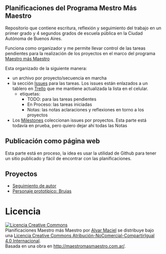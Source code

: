 ## Planificaciones del Programa Mestro Más Maestro
Repositorio que contiene escritura, reflexión y seguimiento del trabajo en un primer grado y 4 segundos grados de escuela pública en la Ciudad Autónoma de Buenos Aires.

Funciona como organizador y me permite llevar control de las tareas pendientes para la realización de los proyectos en el marco del programa [Maestro más Maestro](http://maestromasmaestro.com.ar/)

Esta organizado de la siguiente manera:
- un archivo por proyecto/secuencia en marcha
- la sección [Issues](https://github.com/alvarmaciel/planificacionesMmasM/issues) para las tareas. Los issues están enlazados a un tablero en [Trello](http://trello.com) que me mantiene actualizada la lista en el celular.
  - etiquetas:
    - TODO: para las tareas pendientes
    - En Proceso: las tareas iniciadas
    - Notas: las notas aclaraciones y reflexiones en torno a los proyectos
- Los [Milestones](https://github.com/alvarmaciel/planificacionesMmasM/milestones) coleccionan issues por proyectos. Esta parte está todavía en prueba, pero quiero dejar ahí todas las Notas

## Publicación como página web
Esta parte está en proceso, la idea es usar la utilidad de Github para tener un sitio publicado y fácil de encontrar con las planificaciones.

## Proyectos
- [Seguimiento de autor](https://github.com/alvarmaciel/planificacionesMmasM/blob/master/SeguimientoAutorGMontes.org)
- [Personaje prototípico: Brujas](https://github.com/alvarmaciel/planificacionesMmasM/blob/master/brujas.md)

# Licencia
<a rel="license" href="http://creativecommons.org/licenses/by-nc-sa/4.0/"><img alt="Licencia Creative Commons" style="border-width:0" src="https://i.creativecommons.org/l/by-nc-sa/4.0/88x31.png" /></a><br /><span xmlns:dct="http://purl.org/dc/terms/" property="dct:title">Planificaciones Maestro más Maestro</span> por <a xmlns:cc="http://creativecommons.org/ns#" href="https://alvarmaciel.github.io/planificacionesMmasM/" property="cc:attributionName" rel="cc:attributionURL">Alvar Maciel</a> se distribuye bajo una <a rel="license" href="http://creativecommons.org/licenses/by-nc-sa/4.0/">Licencia Creative Commons Atribución-NoComercial-CompartirIgual 4.0 Internacional</a>.<br />Basada en una obra en <a xmlns:dct="http://purl.org/dc/terms/" href="http://maestromasmaestro.com.ar/" rel="dct:source">http://maestromasmaestro.com.ar/</a>.
